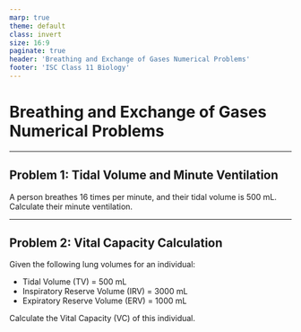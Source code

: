 ```yaml
---
marp: true
theme: default
class: invert
size: 16:9
paginate: true
header: 'Breathing and Exchange of Gases Numerical Problems'
footer: 'ISC Class 11 Biology'
---
```


# Breathing and Exchange of Gases Numerical Problems

---

## Problem 1: Tidal Volume and Minute Ventilation

A person breathes 16 times per minute, and their tidal volume is 500 mL. Calculate their minute ventilation.

---

## Problem 2: Vital Capacity Calculation

Given the following lung volumes for an individual:
*   Tidal Volume (TV) = 500 mL
*   Inspiratory Reserve Volume (IRV) = 3000 mL
*   Expiratory Reserve Volume (ERV) = 1000 mL

Calculate the Vital Capacity (VC) of this individual.
